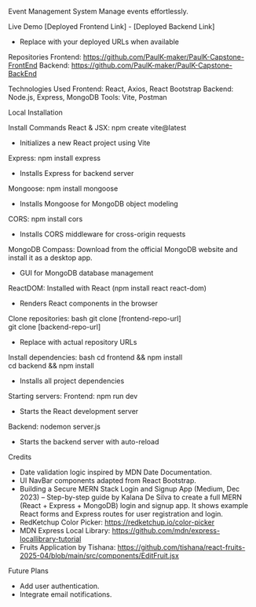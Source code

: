 Event Management System
Manage events effortlessly.

Live Demo
[Deployed Frontend Link] - [Deployed Backend Link] 
* Replace with your deployed URLs when available

Repositories
Frontend:  https://github.com/PaulK-maker/PaulK-Capstone-FrontEnd
Backend:  https://github.com/PaulK-maker/PaulK-Capstone-BackEnd

Technologies Used
Frontend: React, Axios, React Bootstrap
Backend: Node.js, Express, MongoDB
Tools: Vite, Postman

Local Installation

Install Commands
React & JSX:
npm create vite@latest 
* Initializes a new React project using Vite

Express:
npm install express
* Installs Express for backend server

Mongoose:
npm install mongoose
* Installs Mongoose for MongoDB object modeling

CORS:
npm install cors
* Installs CORS middleware for cross-origin requests

MongoDB Compass:
Download from the official MongoDB website and install it as a desktop app.
* GUI for MongoDB database management

ReactDOM:
Installed with React (npm install react react-dom)
* Renders React components in the browser

Clone repositories:
bash
git clone [frontend-repo-url]  
git clone [backend-repo-url]  
* Replace with actual repository URLs

Install dependencies:
bash
cd frontend && npm install  
cd backend && npm install  
* Installs all project dependencies

Starting servers:
Frontend: npm run dev
* Starts the React development server

Backend: nodemon server.js
* Starts the backend server with auto-reload

Credits
* Date validation logic inspired by MDN Date Documentation.
* UI NavBar components adapted from React Bootstrap.
* Building a Secure MERN Stack Login and Signup App (Medium, Dec 2023) – Step-by-step guide by Kalana De Silva to create a full MERN (React + Express + MongoDB) login and signup app. It shows example React forms and Express routes for user registration and login.
* RedKetchup Color Picker: https://redketchup.io/color-picker
* MDN Express Local Library: https://github.com/mdn/express-locallibrary-tutorial
* Fruits Application by Tishana: https://github.com/tishana/react-fruits-2025-04/blob/main/src/components/EditFruit.jsx

Future Plans
* Add user authentication.
* Integrate email notifications.